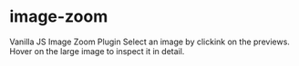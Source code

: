 # image-zoom
Vanilla JS Image Zoom Plugin
Select an image by clickink on the previews. Hover on the large image to inspect it in detail.
